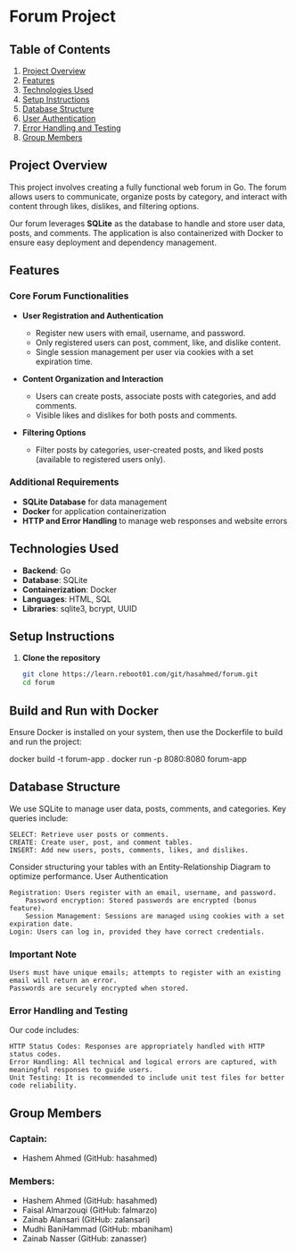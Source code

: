 # Forum Project

## Table of Contents

1. [Project Overview](#project-overview)
2. [Features](#features)
3. [Technologies Used](#technologies-used)
4. [Setup Instructions](#setup-instructions)
5. [Database Structure](#database-structure)
6. [User Authentication](#user-authentication)
7. [Error Handling and Testing](#error-handling-and-testing)
8. [Group Members](#group-members)

## Project Overview

This project involves creating a fully functional web forum in Go. The forum allows users to communicate, organize posts by category, and interact with content through likes, dislikes, and filtering options.

Our forum leverages **SQLite** as the database to handle and store user data, posts, and comments. The application is also containerized with Docker to ensure easy deployment and dependency management.

## Features

### Core Forum Functionalities

- **User Registration and Authentication**  
    - Register new users with email, username, and password.
    - Only registered users can post, comment, like, and dislike content.
    - Single session management per user via cookies with a set expiration time.

- **Content Organization and Interaction**
    - Users can create posts, associate posts with categories, and add comments.
    - Visible likes and dislikes for both posts and comments.

- **Filtering Options**
    - Filter posts by categories, user-created posts, and liked posts (available to registered users only).

### Additional Requirements

- **SQLite Database** for data management
- **Docker** for application containerization
- **HTTP and Error Handling** to manage web responses and website errors

## Technologies Used

- **Backend**: Go
- **Database**: SQLite
- **Containerization**: Docker
- **Languages**: HTML, SQL
- **Libraries**: sqlite3, bcrypt, UUID

## Setup Instructions

1. **Clone the repository**  
   ```bash
   git clone https://learn.reboot01.com/git/hasahmed/forum.git
   cd forum


## Build and Run with Docker

Ensure Docker is installed on your system, then use the Dockerfile to build and run the project:


docker build -t forum-app .
docker run -p 8080:8080 forum-app

## Database Structure

We use SQLite to manage user data, posts, comments, and categories. Key queries include:

    SELECT: Retrieve user posts or comments.
    CREATE: Create user, post, and comment tables.
    INSERT: Add new users, posts, comments, likes, and dislikes.

Consider structuring your tables with an Entity-Relationship Diagram to optimize performance.
User Authentication

    Registration: Users register with an email, username, and password.
        Password encryption: Stored passwords are encrypted (bonus feature).
        Session Management: Sessions are managed using cookies with a set expiration date.
    Login: Users can log in, provided they have correct credentials.

### Important Note

    Users must have unique emails; attempts to register with an existing email will return an error.
    Passwords are securely encrypted when stored.

### Error Handling and Testing

Our code includes:

    HTTP Status Codes: Responses are appropriately handled with HTTP status codes.
    Error Handling: All technical and logical errors are captured, with meaningful responses to guide users.
    Unit Testing: It is recommended to include unit test files for better code reliability.

## Group Members

   ### Captain:
   - Hashem Ahmed (GitHub: hasahmed)

   ### Members:

   - Hashem Ahmed (GitHub: hasahmed)
   - Faisal Almarzouqi (GitHub: falmarzo)
   - Zainab Alansari (GitHub: zalansari)
   - Mudhi BaniHammad (GitHub: mbaniham)
  -  Zainab Nasser (GitHub: zanasser)